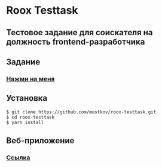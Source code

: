 # Roox Testtask
## Тестовое задание для соискателя на должность frontend-разработчика

## Задание

### [Нажми на меня](https://roox.notion.site/frontend-32b79baef66c4ca4a27f6f76e01a7dd2)

## Установка
    $ git clone https://github.com/mustkov/roox-testtask.git
    $ cd roox-testtask
    $ yarn install
    
## Веб-приложение
### [Ссылка](https://mustkov.github.io/roox-testtasks/)

